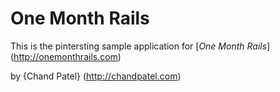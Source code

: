 # One Month Rails 

This is the pintersting sample application for [*One Month Rails*] (http://onemonthrails.com)

by {Chand Patel} (http://chandpatel.com)